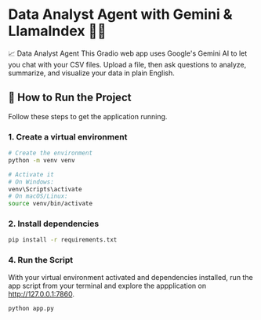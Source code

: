 # Data Analyst Agent with Gemini & LlamaIndex 📄🤖

📈 Data Analyst Agent
This Gradio web app uses Google's Gemini AI to let you chat with your CSV files. Upload a file, then ask questions to analyze, summarize, and visualize your data in plain English.

## 🚀 How to Run the Project

Follow these steps to get the application running.

### 1. Create a virtual environment
```bash
# Create the environment
python -m venv venv

# Activate it
# On Windows:
venv\Scripts\activate
# On macOS/Linux:
source venv/bin/activate
```

### 2. Install dependencies
```bash
pip install -r requirements.txt
```

### 4. Run the Script
With your virtual environment activated and dependencies installed, run the app script from your terminal and explore the appplication on http://127.0.0.1:7860.

```bash
python app.py
```